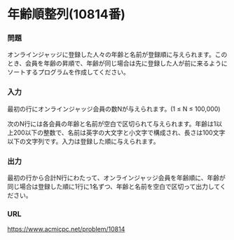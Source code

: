 # 年齢順整列\(10814番\)

### 問題

オンラインジャッジに登録した人々の年齢と名前が登録順に与えられます。このとき、会員を年齢の昇順で、年齢が同じ場合は先に登録した人が前に来るようにソートするプログラムを作成してください。
     

### 入力

最初の行にオンラインジャッジ会員の数Nが与えられます。\(1 ≤ N ≤ 100,000\)

次のN行には各会員の年齢と名前が空白で区切られて与えられます。年齢は1以上200以下の整数で、名前は英字の大文字と小文字で構成され、長さは100文字以下の文字列です。入力は登録した順に与えられます。



### 出力

最初の行から合計N行にわたって、オンラインジャッジ会員を年齢順に、年齢が同じ場合は登録した順に1行に1名ずつ、年齢と名前を空白で区切って出力してください。


### URL

https://www.acmicpc.net/problem/10814
